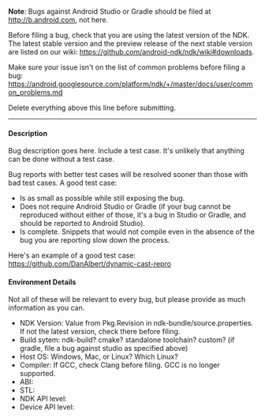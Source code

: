 **Note**: Bugs against Android Studio or Gradle should be filed at
http://b.android.com, not here.

Before filing a bug, check that you are using the latest version of the NDK. The
latest stable version and the preview release of the next stable version are
listed on our wiki: https://github.com/android-ndk/ndk/wiki#downloads.

Make sure your issue isn't on the list of common problems before filing a bug:
https://android.googlesource.com/platform/ndk/+/master/docs/user/common_problems.md

Delete everything above this line before submitting.

--------------------------------------------------------------------------------

#### Description

Bug description goes here. Include a test case. It's unlikely that anything can
be done without a test case.

Bug reports with better test cases will be resolved sooner than those with bad
test cases. A good test case:

 * Is as small as possible while still exposing the bug.
 * Does not require Android Studio or Gradle (if your bug cannot be reproduced
   without either of those, it's a bug in Studio or Gradle, and should be
   reported to Android Studio).
 * Is complete. Snippets that would not compile even in the absence of the bug
   you are reporting slow down the process.

Here's an example of a good test case:
https://github.com/DanAlbert/dynamic-cast-repro

#### Environment Details

Not all of these will be relevant to every bug, but please provide as much
information as you can.

* NDK Version: Value from Pkg.Revision in ndk-bundle/source.properties. If not
  the latest version, check there before filing.
* Build sytem: ndk-build? cmake? standalone toolchain? custom? (if gradle, file
  a bug against studio as specified above)
* Host OS: Windows, Mac, or Linux? Which Linux?
* Compiler: If GCC, check Clang before filing. GCC is no longer supported.
* ABI:
* STL:
* NDK API level:
* Device API level:
